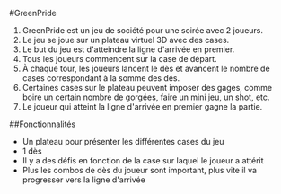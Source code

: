 #GreenPride

1. GreenPride est un jeu de société pour une soirée avec 2 joueurs.
2. Le jeu se joue sur un plateau virtuel 3D avec des cases.
3. Le but du jeu est d'atteindre la ligne d'arrivée en premier.
4. Tous les joueurs commencent sur la case de départ.
5. À chaque tour, les joueurs lancent le dès et avancent le nombre de cases correspondant à la somme des dés.
6. Certaines cases sur le plateau peuvent imposer des gages, comme boire un certain nombre de gorgées, faire un mini jeu, un shot, etc.
7. Le joueur qui atteint la ligne d'arrivée en premier gagne la partie.

##Fonctionnalités
- Un plateau pour présenter les différentes cases du jeu
- 1 dès
- Il y a des défis en fonction de la case sur laquel le joueur a attérit
- Plus les combos de dès du joueur sont important, plus vite il va progresser vers la ligne d'arrivée
